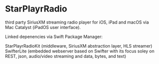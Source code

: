 # StarPlayrRadio

third party SiriusXM streaming radio player for iOS, iPad and macOS via Mac Catalyst (iPadOS user interface).

Linked depenencies via Swift Package Manager:

StarPlayrRadioKit (middleware, SiriusXM abstraction layer, HLS streamer)
SwifterLite (embedded webserver based on Swifter with its focus soley on REST, json, audio/video streaming and data, bytes, and text)

